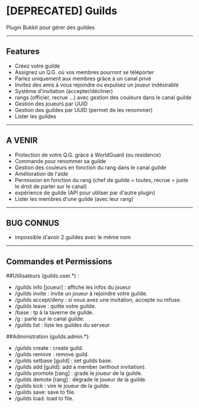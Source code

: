 [DEPRECATED] Guilds
======

Plugin Bukkit pour gérer des guildes


-----------
 Features
-----------

- Créez votre guilde
- Assignez un Q.G. où vos membres pourront se téléporter
- Parlez uniquement aux membres grâce à un canal privé
- Invitez des amis à vous rejoindre ou expulsez un joueur indésirable
- Système d'invitation (accepter/décliner)
- rangs (officier, recrue ...) avec gestion des couleurs dans le canal guilde
- Gestion des joueurs par UUID 
- Gestion des guildes par UUID (permet de les renommer)
- Lister les guildes

------------
  A VENIR
------------

- Protection de votre Q.G. grâce à WorldGuard (ou residence)
- Commande pour renommer sa guilde
- Gestion des couleurs en fonction du rang dans le canal guilde
- Amélioration de l'aide
- Permission en fonction du rang (chef de guilde = toutes, recrue = juste le droit de parler sur le canal)
- expérience de guilde (API pour utiliser par d'autre plugin)
- Lister les membres d'une guilde (avec leur rang)

------------
  BUG CONNUS
------------

- impossible d'avoir 2 guildes avec le même nom

------------
  Commandes et Permissions
------------

##Utilisateurs (guilds.user.*) :

- /guilds info [joueur] : affiche les infos du joueur
- /guilds invite <joueur> : invite un joueur à rejoindre votre guilde.
- /guilds accept/deny : si vous avez une invitation, accepte ou refuse.
- /guilds leave : quitte votre guilde.
- /base : tp à la taverne de guilde.
- /g : parle sur le canal guilde.
- /guilds list : liste les guildes du serveur



##Administration (guilds.admin.*): 

- /guilds create <guild> : create guild.
- /guilds remove <guild> : remove guild.
- /guilds setbase [guild] : set guilds base.
- /guilds add <player> [guild]: add a member (without invitation).
- /guilds promote <joueur> [rang] : grade le joueur de la guilde.
- /guilds demote <joueur> [rang] : dégrade le joueur de la guilde.
- /guilds kick <joueur> : vire le joueur de la guilde.
- /guilds save: save to file.
- /guilds load: load to file.
